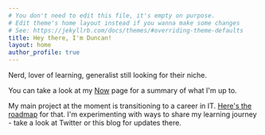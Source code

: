 ```yaml
---
# You don't need to edit this file, it's empty on purpose.
# Edit theme's home layout instead if you wanna make some changes
# See: https://jekyllrb.com/docs/themes/#overriding-theme-defaults
title: Hey there, I'm Duncan!
layout: home
author_profile: true
---
```


<!-- ## Hey there, I'm Duncan!  -->

Nerd, lover of learning, generalist still looking for their niche. 

You can take a look at my [Now](_pages/now.md) page for a summary of what I'm up to. 

My main project at the moment is transitioning to a career in IT. [Here's the roadmap](/_pages/getting-into-IT-the-roadmap.md) for that. I'm experimenting with ways to share my learning journey - take a look at Twitter or this blog for updates there. 
